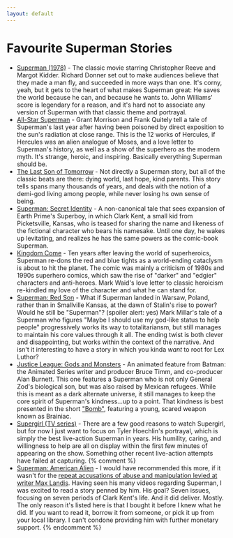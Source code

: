 ```yaml
---
layout: default
---
```

# Favourite Superman Stories

* [Superman (1978)](https://www.dccomics.com/movies/superman-1978) - The classic movie starring Christopher Reeve and Margot Kidder. Richard Donner set out to make audiences believe that they made a man fly, and succeeded in more ways than one. It's corny, yeah, but it gets to the heart of what makes Superman great: He saves the world because he can, and because he wants to. John Williams' score is legendary for a reason, and it's hard not to associate any version of Superman with that classic theme and portrayal.
* [All-Star Superman](https://www.dccomics.com/graphic-novels/all-star-superman) - Grant Morrison and Frank Quitely tell a tale of Superman's last year after having been poisoned by direct exposition to the sun's radiation at close range. This is the 12 works of Hercules, if Hercules was an alien analogue of Moses, and a love letter to Superman's history, as well as a show of the superhero as the modern myth. It's strange, heroic, and inspiring. Basically everything Superman should be.
* [The Last Son of Tomorrow](http://www.tor.com/stories/2009/05/last-son-of-tomorrow) - Not directly a Superman story, but all of the classic beats are there: dying world, last hope, kind parents. This story tells spans many thousands of years, and deals with the notion of a demi-god living among people, while never losing hs own sense of being.
* [Superman: Secret Identity](https://www.dccomics.com/graphic-novels/superman-secret-identity-2004/superman-secret-identity) - A non-canonical tale that sees expansion of Earth Prime's Superboy, in which Clark Kent, a small kid from Picketsville, Kansas, who is teased for sharing the name and likeness of the fictional character who bears his namesake. Until one day, he wakes up levitating, and realizes he has the same powers as the comic-book Superman.
* [Kingdom Come](https://www.dccomics.com/graphic-novels/kingdom-come-1996/kingdom-come-new-edition) - Ten years after leaving the world of superheroics, Superman re-dons the red and blue tights as a world-ending cataclysm is about to hit the planet. The comic was mainly a criticism of 1980s and 1990s superhero comics, which saw the rise of "darker" and "edgier" characters and anti-heroes. Mark Waid's love letter to classic heroicism re-kindled my love of the character and what he can stand for.
* [Superman: Red Son](https://www.dccomics.com/graphic-novels/superman-red-son) - What if Superman landed in Warsaw, Poland, rather than in Smallville Kansas, at the dawn of Stalin's rise to power? Would he still be "Superman"? (spoiler alert: yes) Mark Millar's tale of a Superman who figures "Maybe I should use my god-like status to help people" progressively works its way to totalitariansm, but still manages to maintain his core values through it all. The ending twist is both clever and disappointing, but works within the context of the narrative. And isn't it interesting to have a story in which you kinda *want* to root for Lex Luthor?
* [Justice League: Gods and Monsters](https://www.dccomics.com/movies/justice-league-gods-and-monsters-2015) - An animated feature from Batman: the Animated Series writer and producer Bruce Timm, and co-producer Alan Burnett. This one features a Superman who is not only General Zod's biological son, but was also raised by Mexican refugees. While this is meant as a dark alternate universe, it still manages to keep the core spirit of Superman's kindness...up to a point. That kindness is best presented in the short ["Bomb"](https://www.youtube.com/watch?v=HYSxN4ezhO4), featuring a young, scared weapon known as Brainiac.
* [Supergirl (TV series)](http://www.cwtv.com/shows/Supergirl) - There are a few good reasons to watch Supergirl, but for now I just want to focus on Tyler Hoechlin's portrayal, which is simply the best live-action Superman in years. His humility, caring, and willingness to help are all on display within the first few minutes of appearing on the show. Something other recent live-action attempts have failed at capturing.
{% comment %}
* [Superman: American Alien](https://www.dccomics.com/graphic-novels/superman-american-alien) - I would have recommended this more, if it wasn't for the [repeat accusations of abuse and manipulation levied at writer Max Landis](https://www.thedailybeast.com/bright-screenwriter-max-landis-accused-of-sexual-assault). Having seen his many videos regarding Superman, I was excited to read a story penned by him. His goal? Seven issues, focusing on seven periods of Clark Kent's life. And it did deliver. Mostly. The only reason it's listed here is that I bought it before I knew what he did. If you want to read it, borrow it from someone, or pick it up from your local library. I can't condone providing him with further monetary support.
{% endcomment %}
